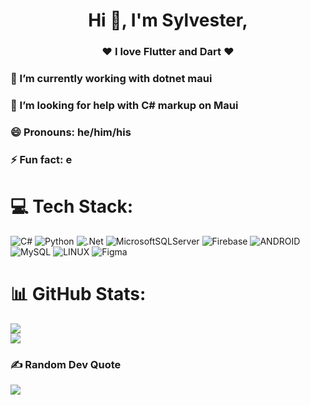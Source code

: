 <h1 align="center">Hi 👋, I'm Sylvester,</h1>
<h3 align="center"> ❤️ I love Flutter and Dart ❤️</h3>
<h3 align="start">🔭 I’m currently working with dotnet maui</h3>
<h3 align="start"> 🤔 I’m looking for help with C# markup on Maui </h3>
<h3 align="start"> 😄 Pronouns: he/him/his </h3>
<h3 align="start"> ⚡ Fun fact: e  </h3>


# 💻 Tech Stack:
![C#](https://img.shields.io/badge/c%23-%23239120.svg?style=flat&logo=c-sharp&logoColor=white) ![Python](https://img.shields.io/badge/python-3670A0?style=flat&logo=python&logoColor=ffdd54) ![.Net](https://img.shields.io/badge/.NET-5C2D91?style=flat&logo=.net&logoColor=white) ![MicrosoftSQLServer](https://img.shields.io/badge/Microsoft%20SQL%20Sever-CC2927?style=flat&logo=microsoft%20sql%20server&logoColor=white) ![Firebase](https://img.shields.io/badge/firebase-%23039BE5.svg?style=flat&logo=firebase) ![ANDROID](https://img.shields.io/badge/android-%2320232a.svg?style=flat&logo=android&logoColor=%a4c639) ![MySQL](https://img.shields.io/badge/mysql-%2300f.svg?style=flat&logo=mysql&logoColor=white) ![LINUX](https://img.shields.io/badge/Linux-FCC624?style=flat&logo=linux&logoColor=black) ![Figma](https://img.shields.io/badge/figma-%23F24E1E.svg?style=flat&logo=figma&logoColor=white)
# 📊 GitHub Stats:
![](https://github-readme-stats.vercel.app/api?username=samh7&theme=radical&hide_border=false&include_all_commits=true&count_private=false)<br/>
![](https://github-readme-streak-stats.herokuapp.com/?user=samh7&theme=radical&hide_border=false)<br/>

### ✍️ Random Dev Quote
![](https://quotes-github-readme.vercel.app/api?type=vetical&theme=radical)

